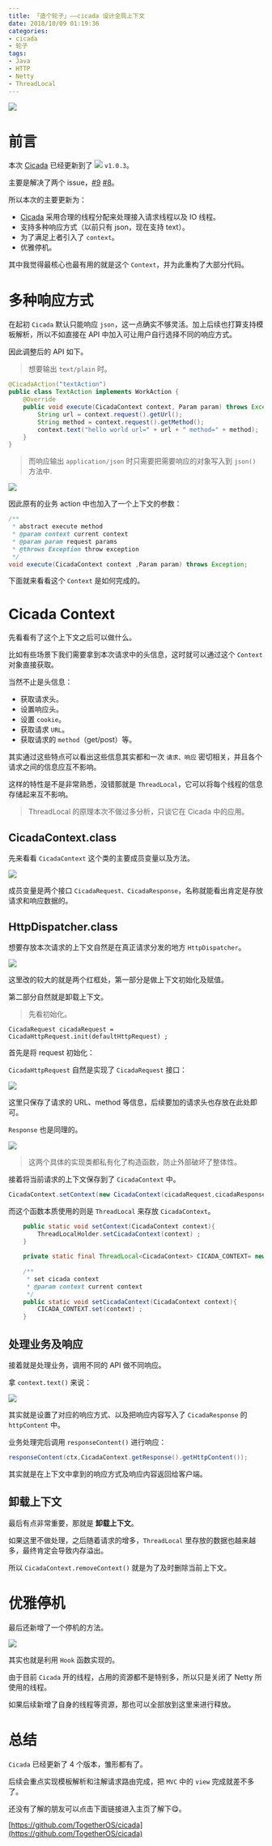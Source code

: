 ```yaml
---
title: 「造个轮子」——cicada 设计全局上下文
date: 2018/10/09 01:19:36 
categories: 
- cicada
- 轮子
tags: 
- Java
- HTTP
- Netty
- ThreadLocal
---
```


![](https://i.loli.net/2019/05/08/5cd1d11a5612f.jpg)

# 前言

本次 [Cicada](https://github.com/TogetherOS/cicada) 已经更新到了 [![](https://maven-badges.herokuapp.com/maven-central/top.crossoverjie.opensource/cicada-core/badge.svg)](https://maven-badges.herokuapp.com/maven-central/top.crossoverjie.opensource/cicada-core/) `v1.0.3`。

主要是解决了两个 issue，[#9](https://github.com/TogetherOS/cicada/issues/9) [#8](https://github.com/TogetherOS/cicada/issues/8)。

所以本次的主要更新为：

- [Cicada](https://github.com/TogetherOS/cicada) 采用合理的线程分配来处理接入请求线程以及 IO 线程。
- 支持多种响应方式（以前只有 json，现在支持 text）。
- 为了满足上者引入了 `context`。
- 优雅停机。

其中我觉得最核心也最有用的就是这个 `Context`，并为此重构了大部分代码。

<!--more-->

# 多种响应方式

在起初 `Cicada` 默认只能响应 `json`，这一点确实不够灵活。加上后续也打算支持模板解析，所以不如直接在 API 中加入可让用户自行选择不同的响应方式。

因此调整后的 API 如下。

> 想要输出 `text/plain` 时。

```java
@CicadaAction("textAction")
public class TextAction implements WorkAction {
    @Override
    public void execute(CicadaContext context, Param param) throws Exception {
        String url = context.request().getUrl();
        String method = context.request().getMethod();
        context.text("hello world url=" + url + " method=" + method);
    }
}
```

> 而响应输出 `application/json` 时只需要把需要响应的对象写入到 `json()` 方法中.

![](https://i.loli.net/2019/05/08/5cd1d121092ea.jpg)

因此原有的业务 action 中也加入了一个上下文的参数：

```java
/**
 * abstract execute method
 * @param context current context
 * @param param request params
 * @throws Exception throw exception
 */
void execute(CicadaContext context ,Param param) throws Exception;
```

下面就来看看这个 `Context` 是如何完成的。

# Cicada Context

先看看有了这个上下文之后可以做什么。

比如有些场景下我们需要拿到本次请求中的头信息，这时就可以通过这个 `Context` 对象直接获取。

当然不止是头信息：

- 获取请求头。
- 设置响应头。
- 设置 `cookie`。
- 获取请求 `URL`。
- 获取请求的 `method`（get/post）等。

其实通过这些特点可以看出这些信息其实都和一次 `请求、响应` 密切相关，并且各个请求之间的信息应互不影响。


这样的特性是不是非常熟悉，没错那就是 `ThreadLocal`，它可以将每个线程的信息存储起来互不影响。

> ThreadLocal 的原理本次不做过多分析，只谈它在 Cicada 中的应用。

## CicadaContext.class

先来看看 `CicadaContext` 这个类的主要成员变量以及方法。

![](https://i.loli.net/2019/05/08/5cd1d1220f5c8.jpg)

成员变量是两个接口 `CicadaRequest、CicadaResponse`，名称就能看出肯定是存放请求和响应数据的。


## HttpDispatcher.class

想要存放本次请求的上下文自然是在真正请求分发的地方 `HttpDispatcher`。

![](https://i.loli.net/2019/05/08/5cd1d1239db85.jpg)

这里改的较大的就是两个红框处，第一部分是做上下文初始化及赋值。

第二部分自然就是卸载上下文。


> 先看初始化。

`CicadaRequest cicadaRequest = CicadaHttpRequest.init(defaultHttpRequest) ;`

首先是将 request 初始化：

`CicadaHttpRequest` 自然是实现了 `CicadaRequest` 接口：

![](https://i.loli.net/2019/05/08/5cd1d124968a4.jpg)

这里只保存了请求的 URL、method 等信息，后续要加的请求头也存放在此处即可。

`Response` 也是同理的。

![](https://i.loli.net/2019/05/08/5cd1d125bda8d.jpg)

> 这两个具体的实现类都私有化了构造函数，防止外部破坏了整体性。

接着将当前请求的上下文保存到了 `CicadaContext` 中。

```java
CicadaContext.setContext(new CicadaContext(cicadaRequest,cicadaResponse));
```

而这个函数本质使用的则是 `ThreadLocal` 来存放 `CicadaContext`。

```java
    public static void setContext(CicadaContext context){
        ThreadLocalHolder.setCicadaContext(context) ;
    }
    
    private static final ThreadLocal<CicadaContext> CICADA_CONTEXT= new ThreadLocal() ;
    
    /**
     * set cicada context
     * @param context current context
     */
    public static void setCicadaContext(CicadaContext context){
        CICADA_CONTEXT.set(context) ;
    }
```

## 处理业务及响应

接着就是处理业务，调用不同的 API 做不同响应。

拿 `context.text()` 来说：

![](https://i.loli.net/2019/05/08/5cd1d12b3778f.jpg)

其实就是设置了对应的响应方式、以及把响应内容写入了 `CicadaResponse` 的 `httpContent` 中。

业务处理完后调用 `responseContent()` 进行响应：

```java
responseContent(ctx,CicadaContext.getResponse().getHttpContent());
```

其实就是在上下文中拿到的响应方式及响应内容返回给客户端。

## 卸载上下文

最后有点非常重要，那就是 **卸载上下文**。

如果这里不做处理，之后随着请求的增多，`ThreadLocal` 里存放的数据也越来越多，最终肯定会导致内存溢出。

所以 `CicadaContext.removeContext()` 就是为了及时删除当前上下文。


# 优雅停机

最后还新增了一个停机的方法。

![](https://i.loli.net/2019/05/08/5cd1d12c18a0f.jpg)

其实也就是利用 `Hook` 函数实现的。

由于目前 `Cicada` 开的线程，占用的资源都不是特别多，所以只是关闭了 Netty 所使用的线程。

如果后续新增了自身的线程等资源，那也可以全部放到这里来进行释放。

# 总结

`Cicada` 已经更新了 4 个版本，雏形都有了。

后续会重点实现模板解析和注解请求路由完成，把 `MVC` 中的 `view` 完成就差不多了。

还没有了解的朋友可以点击下面链接进入主页了解下😋。

[https://github.com/TogetherOS/cicada](https://github.com/TogetherOS/cicada)
